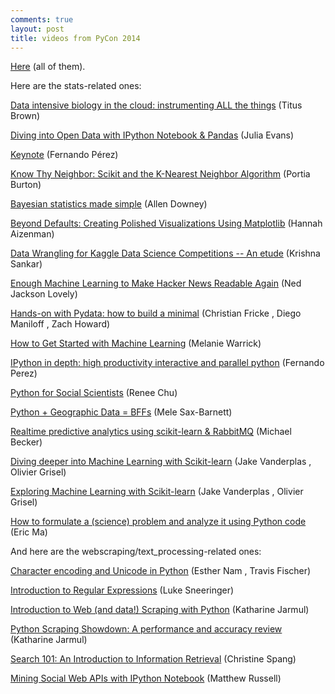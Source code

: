 ```yaml
---
comments: true
layout: post
title: videos from PyCon 2014
---
```


[Here](http://pyvideo.org/category/50/pycon-us-2014) (all of them).

Here are the stats-related ones:

[Data intensive biology in the cloud: instrumenting ALL the things](http://pyvideo.org/video/2697/data-intensive-biology-in-the-cloud-instrumentin) (Titus Brown)

[Diving into Open Data with IPython Notebook & Pandas](http://pyvideo.org/video/2657/diving-into-open-data-with-ipython-notebook-pan-0) (Julia Evans)

[Keynote](http://pyvideo.org/video/2683/keynote-fernando-perez) (Fernando Pérez)

[Know Thy Neighbor: Scikit and the K-Nearest Neighbor Algorithm](http://pyvideo.org/video/2678/know-thy-neighbor-scikit-and-the-k-nearest-neigh) (Portia Burton)

[Bayesian statistics made simple](http://pyvideo.org/video/2628/bayesian-statistics-made-simple-0) (Allen Downey)

[Beyond Defaults: Creating Polished Visualizations Using Matplotlib](http://pyvideo.org/video/2579/beyond-defaults-creating-polished-visualizations) (Hannah Aizenman)

[Data Wrangling for Kaggle Data Science Competitions -- An etude](http://pyvideo.org/video/2595/data-wrangling-for-kaggle-data-science-competitio) (Krishna Sankar)

[Enough Machine Learning to Make Hacker News Readable Again](http://pyvideo.org/video/2612/enough-machine-learning-to-make-hacker-news-reada) (Ned Jackson Lovely)

[Hands-on with Pydata: how to build a minimal](http://pyvideo.org/video/2576/hands-on-with-pydata-how-to-build-a-minimal) (Christian Fricke , Diego Maniloff , Zach Howard)

[How to Get Started with Machine Learning](http://pyvideo.org/video/2604/how-to-get-started-with-machine-learning) (Melanie Warrick)

[IPython in depth: high productivity interactive and parallel python](http://pyvideo.org/video/2577/ipython-in-depth-high-productivity-interactive-a-1) (Fernando Perez)

[Python for Social Scientists](http://pyvideo.org/video/2690/python-for-social-scientists) (Renee Chu)

[Python + Geographic Data = BFFs](http://pyvideo.org/video/2605/python-geographic-data-bffs) (Mele Sax-Barnett)

[Realtime predictive analytics using scikit-learn & RabbitMQ](http://pyvideo.org/video/2606/realtime-predictive-analytics-using-scikit-learn) (Michael Becker)

[Diving deeper into Machine Learning with Scikit-learn](http://pyvideo.org/video/2614/diving-deeper-into-machine-learning-with-scikit-l) (Jake Vanderplas , Olivier Grisel)

[Exploring Machine Learning with Scikit-learn](http://pyvideo.org/video/2561/exploring-machine-learning-with-scikit-learn) (Jake Vanderplas , Olivier Grisel)

[How to formulate a (science) problem and analyze it using Python code](http://pyvideo.org/video/2563/how-to-formulate-a-science-problem-and-analyze) (Eric Ma)

And here are the webscraping/text_processing-related ones:

[Character encoding and Unicode in Python](http://pyvideo.org/video/2625/character-encoding-and-unicode-in-python) (Esther Nam , Travis Fischer)

[Introduction to Regular Expressions](http://pyvideo.org/video/2599/introduction-to-regular-expressions) (Luke Sneeringer)

[Introduction to Web (and data!) Scraping with Python](http://pyvideo.org/video/2592/introduction-to-web-and-data-scraping-with-pyt) (Katharine Jarmul)

[Python Scraping Showdown: A performance and accuracy review](http://pyvideo.org/video/2593/python-scraping-showdown-a-performance-and-accur) (Katharine Jarmul)

[Search 101: An Introduction to Information Retrieval](http://pyvideo.org/video/2639/search-101-an-introduction-to-information-retrie) (Christine Spang)

[Mining Social Web APIs with IPython Notebook](http://pyvideo.org/video/2603/mining-social-web-apis-with-ipython-notebook) (Matthew Russell)
